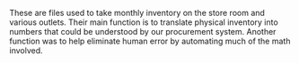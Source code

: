 These are files used to take monthly inventory on the store room and various outlets. Their main function is to translate physical inventory into numbers that could be understood by our procurement system. Another function was to help eliminate human error by automating much of the math involved. 
